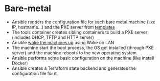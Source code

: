 # Bare-metal

- Ansible renders the configuration file for each bare metal machine (like IP, hostname...) and the PXE server from [templates](./roles/pxe-boot/templates)
- The tools container creates sibling containers to build a PXE server (includes DHCP, TFTP and HTTP server)
- Ansible [wake the machines up](./roles/pxe-boot/tasks/wake.yml) using Wake on LAN
- The machine start the boot process, the OS get installed (through PXE server) and the machine reboots to the new operating system
- Ansible performs some basic configuration on the machine (like install Docker)
- Ansible creates a Terraform state backend and generates the configuration file for it
